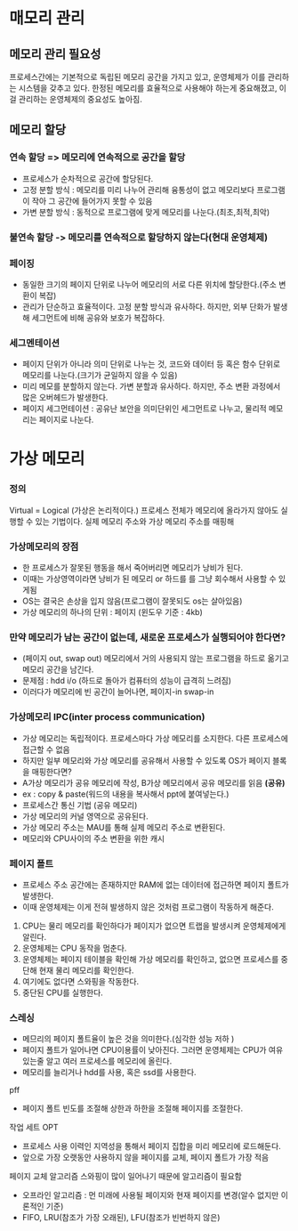 # 매모리 관리
## 메모리 관리 필요성
프로세스간에는 기본적으로 독립된 메모리 공간을 가지고 있고, 운영체제가 이를 관리하는 시스템을 갖추고 있다. 
한정된 메모리를 효율적으로 사용해야 하는게 중요해졌고, 이걸 관리하는 운영체제의 중요성도 높아짐.

## 메모리 할당

### 연속 할당 => 메모리에 연속적으로 공간을 할당
- 프로세스가 순차적으로 공간에 할당된다.
- 고정 분할 방식 : 메모리를 미리 나누어 관리해 융통성이 없고 메모리보다 프로그램이 작아 그 공간에 들어가지 못할 수 있음
- 가변 분할 방식 : 동적으로 프로그램에 맞게 메모리를 나눈다.(최초,최적,최악)

### 불연속 할당 -> 메모리를 연속적으로 할당하지 않는다(현대 운영체제)
### 페이징
- 동일한 크기의 페이지 단위로 나누어 메모리의 서로 다른 위치에 할당한다.(주소 변환이 복잡)
- 관리가 단순하고 효율적이다. 고정 분할 방식과 유사하다. 하지만, 외부 단화가 발생해 세그먼트에 비해 공유와 보호가 복잡하다.

### 세그멘테이션
- 페이지 단위가 아니라 의미 단위로 나누는 것, 코드와 데이터 등 혹은 함수 단위로 메모리를 나눈다.(크기가 균일하지 않을 수 있음)
- 미리 메모를 분할하지 않는다. 가변 분할과 유사하다. 하지만, 주소 변환 과정에서 많은 오버헤드가 발생한다. 
- 페이지 세그먼테이션 : 공유난 보안을 의미단위인 세그먼트로 나누고, 물리적 메모리는 페이지로 나눈다.

# 가상 메모리

### 정의
Virtual = Logical (가상은 논리적이다.)
프로세스 전체가 메모리에 올라가지 않아도 실행할 수 있는 기법이다. 실제 메모리 주소와 가상 메모리 주소를 매핑해

### 가상메모리의 장점
- 한 프로세스가 잘못된 행동을 해서 죽어버리면 메모리가 낭비가 된다.
- 이때는 가상영역이라면 낭비가 된 메모리 or 하드를 를 그냥 회수해서 사용할 수 있게됨
- OS는 결국은 손상을 입지 않음(프로그램이 잘못되도 os는 살아있음)
- 가상 메모리의 하나의 단위 : 페이지 (윈도우 기준 : 4kb)

### 만약 메모리가 남는 공간이 없는데, 새로운 프로세스가 실행되어야 한다면?
- (페이지 out, swap out) 메모리에서 거의 사용되지 않는 프로그램을 하드로 옮기고 메모리 공간을 남긴다.
- 문제점 : hdd i/o (하드로 돌아가 컴퓨터의 성능이 급격히 느려짐)
- 이러다가 메모리에 빈 공간이 늘어나면, 페이지-in swap-in

### 가상메모리 IPC(inter process communication)
- 가상 메모리는 독립적이다. 프로세스마다 가상 메모리를 소지한다. 다른 프로세스에 접근할 수 없음
- 하지만 일부 메모리와 가상 메모리를 공유해서 사용할 수 있도록 OS가 페이지 블록을 매핑한다면?
- A가상 메모리가 공유 메모리에 작성, B가상 메모리에서 공유 메모리를 읽음 **(공유)**
- ex : copy & paste(워드의 내용을 복사해서 ppt에 붙여넣는다.)
- 프로세스간 통신 기법 (공유 메모리)
- 가상 메모리의 커널 영역으로 공유된다.
- 가상 메모리 주소는 MAU를 통해 실제 메모리 주소로 변환된다.
- 메모리와 CPU사이의 주소 변환을 위한 캐시

### 페이지 폴트
- 프로세스 주소 공간에는 존재하지만 RAM에 없는 데이터에 접근하면 페이지 폴트가 발생한다.
- 이때 운영체제는 이게 전혀 발생하지 않은 것처럼 프로그램이 작동하게 해준다.

1. CPU는 물리 메모리를 확인하다가 페이지가 없으면 트랩을 발생시켜 운영체제에게 알린다.
2. 운영체제는 CPU 동작을 멈춘다.
3. 운영체제는 페이지 테이블을 확인해 가상 메모리를 확인하고, 없으면 프로세스를 중단해 현재 물리 메모리를 확인한다.
4. 여기에도 없다면 스와핑을 작동한다.
5. 중단된 CPU를 실행한다.

### 스레싱
- 메므리의 페이지 폴트율이 높은 것을 의미한다.(심각한 성능 저하 )
- 페이지 폴트가 일어나면 CPU이용률이 낮아진다. 그러면 운영체제는 CPU가 여유있는줄 알고 여러 프로세스를 메모리에 올린다.
- 메모리를 늘리거나 hdd를 사용, 혹은 ssd를 사용한다.

pff
- 페이지 폴트 빈도를 조절해 상한과 하한을 조절해 페이지를 조절한다.

작업 세트 OPT
- 프로세스 사용 이력인 지역성을 통해서 페이지 집합을 미리 메모리에 로드해둔다.
- 앞으로 가장 오랫동안 사용하지 않을 페이지를 교체, 페이지 폴트가 가장 적음

페이지 교체 알고리즘
스와핑이 많이 일어나기 때문에 알고리즘이 필요함
- 오프라인 알고리즘 : 먼 미래에 사용될 페이지와 현재 페이지를 변경(알수 없지만 이론적인 기준)
- FIFO, LRU(참조가 가장 오래된), LFU(참조가 빈번하지 않은)